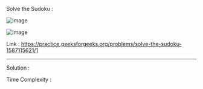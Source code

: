 Solve the Sudoku :

![image](https://user-images.githubusercontent.com/23376002/166985000-6cdc82d7-ff7f-4306-a164-479989766ba9.png)

![image](https://user-images.githubusercontent.com/23376002/166985043-5b1bed59-03a4-4e10-b46a-3437ec3389f5.png)


Link : https://practice.geeksforgeeks.org/problems/solve-the-sudoku-1587115621/1


------------------------------------------------------------------------------------------------------------------------------------------------------


Solution :

Time Complexity :


